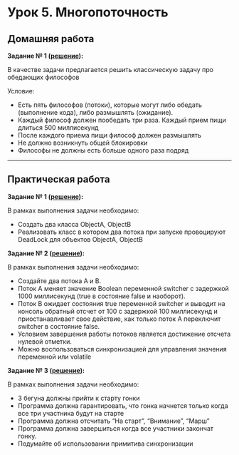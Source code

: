 
# Урок 5. Многопоточность

## Домашняя работа 
**Задание № 1 ([решение](https://github.com/olgashenkel/GeekBrains-technological_specialization/tree/main/02.%20Java%20Development%20Kit/Seminar_05/seminar_05/src/main/java/seminar_05/homework)):**


В качестве задачи предлагается решить
классическую задачу про обедающих философов

Условие:
- Есть пять философов (потоки), которые могут либо обедать (выполнение кода), либо размышлять (ожидание).
- Каждый философ должен пообедать три раза. Каждый прием пищи длиться 500 миллисекунд
- После каждого приема пищи философ должен размышлять
- Не должно возникнуть общей блокировки
- Философы не должны есть больше одного раза подряд

---

## Практическая работа 

**Задание № 1 ([решение](https://github.com/olgashenkel/GeekBrains-technological_specialization/blob/main/02.%20Java%20Development%20Kit/Seminar_05/seminar_05/src/main/java/seminar_05/Task_01.java)):**

В рамках выполнения задачи необходимо:
- Создать два класса ObjectA, ObjectB
- Реализовать класс в котором два потока при запуске провоцируют DeadLock для объектов ObjectA, ObjectB


**Задание № 2 ([решение](https://github.com/olgashenkel/GeekBrains-technological_specialization/tree/main/02.%20Java%20Development%20Kit/Seminar_05/seminar_05/src/main/java/seminar_05/task_02)):**

В рамках выполнения задачи необходимо:
- Создайте два потока A и B.
- Поток A меняет значение Boolean переменной switcher с задержкой 1000 миллисекунд (true в состояние false и наоборот).
- Поток B ожидает состояния true переменной switcher и выводит на консоль обратный отсчет от 100 с задержкой 100 миллисекунд и приостанавливает свое действие, как только поток A переключит switcher в состояние false.
- Условием завершения работы потоков является достижение отсчета нулевой отметки.
- Можно воспользоваться синхронизацией для управления значения переменной или volatile


**Задание № 3 ([решение](https://github.com/olgashenkel/GeekBrains-technological_specialization/tree/main/02.%20Java%20Development%20Kit/Seminar_05/seminar_05/src/main/java/seminar_05/task_03)):**

В рамках выполнения задачи необходимо:
- 3 бегуна должны прийти к старту гонки
- Программа должна гарантировать, что гонка начнется только когда все три участника будут на старте
- Программа должна отсчитать “На старт”, “Внимание”, “Марш”
- Программа должна завершиться когда все участники закончат гонку.
- Подумайте об использовании примитива синхронизации


